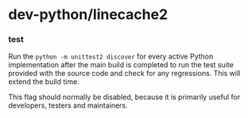 # dev-python/linecache2

### test
Run the `python -m unittest2 discover` for every active Python implementation after the main build is completed to run the test suite provided with the source code and check for any regressions. This will extend the build time.

This flag should normally be disabled, because it is primarily useful for developers, testers and maintainers.

